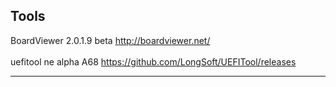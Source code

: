 <h2>Tools</h2>

BoardViewer 2.0.1.9 beta http://boardviewer.net/
<br /><br />
uefitool ne alpha A68 https://github.com/LongSoft/UEFITool/releases

<hr >
